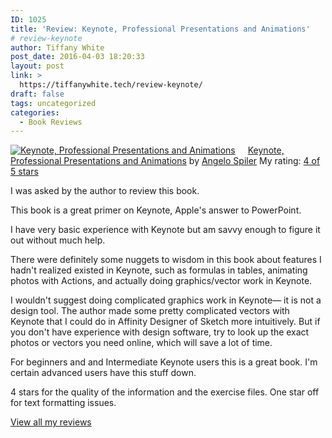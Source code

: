 ```yaml
---
ID: 1025
title: 'Review: Keynote, Professional Presentations and Animations'
# review-keynote
author: Tiffany White
post_date: 2016-04-03 18:20:33
layout: post
link: >
  https://tiffanywhite.tech/review-keynote/
draft: false
tags: uncategorized
categories:
  - Book Reviews
---
```



<a style="float: left; padding-right: 20px;" href="https://www.goodreads.com/book/show/28419314"><img src="https://d.gr-assets.com/books/1451611692m/28419314.jpg" alt="Keynote, Professional Presentations and Animations" border="0" /></a>
<a href="https://www.goodreads.com/book/show/28419314">Keynote, Professional Presentations and Animations</a> by <a href="https://www.goodreads.com/author/show/14823298">Angelo Spiler</a>
My rating: <a href="https://www.goodreads.com/review/show/1579146369">4 of 5 stars</a>

I was asked by the author to review this book.

This book is a great primer on Keynote, Apple's answer to PowerPoint.

I have very basic experience with Keynote but am savvy enough to figure it out without much help.

There were definitely some nuggets to wisdom in this book about features I hadn't realized existed in Keynote, such as formulas in tables, animating photos with Actions, and actually doing graphics/vector work in Keynote.

I wouldn't suggest doing complicated graphics work in Keynote— it is not a design tool. The author made some pretty complicated vectors with Keynote that I could do in Affinity Designer of Sketch more intuitively. But if you don't have experience with design software, try to look up the exact photos or vectors you need online, which will save a lot of time.

For beginners and and Intermediate Keynote users this is a great book. I'm certain advanced users have this stuff down.

4 stars for the quality of the information and the exercise files. One star off for text formatting issues.

<a href="https://www.goodreads.com/review/show/1579146369">View all my reviews</a>
